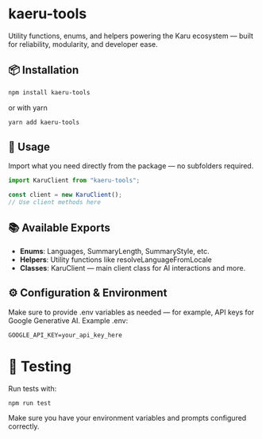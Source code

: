 # kaeru-tools

Utility functions, enums, and helpers powering the Karu ecosystem — built for reliability, modularity, and developer ease.

## 📦 Installation

```sh
npm install kaeru-tools
```

or with yarn

```sh
yarn add kaeru-tools
```

## 🚀 Usage

Import what you need directly from the package — no subfolders required.

```ts
import KaruClient from "kaeru-tools";

const client = new KaruClient();
// Use client methods here
```

## 📚 Available Exports

-   **Enums**: Languages, SummaryLength, SummaryStyle, etc.
-   **Helpers**: Utility functions like resolveLanguageFromLocale
-   **Classes**: KaruClient — main client class for AI interactions and more.

## ⚙️ Configuration & Environment

Make sure to provide .env variables as needed — for example, API keys for Google Generative AI.
Example .env:

```env
GOOGLE_API_KEY=your_api_key_here
```

# 🧪 Testing

Run tests with:

```sh
npm run test
```

Make sure you have your environment variables and prompts configured correctly.
